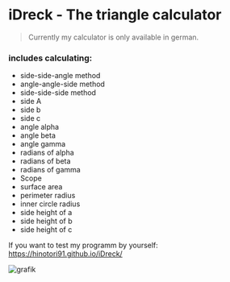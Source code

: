# iDreck - The triangle calculator

> Currently my calculator is only available in german.


### includes calculating:
* side-side-angle method
* angle-angle-side method
* side-side-side method
* side A
* side b
* side c
* angle alpha
* angle beta
* angle gamma
* radians of alpha
* radians of beta
* radians of gamma
* Scope
* surface area
* perimeter radius
* inner circle radius
* side height of a
* side height of b
* side height of c

If you want to test my programm by yourself: https://hinotori91.github.io/iDreck/

![grafik](https://user-images.githubusercontent.com/87385364/190982456-6f60ad63-3543-4c90-a0af-8c2f7cfee449.png)
